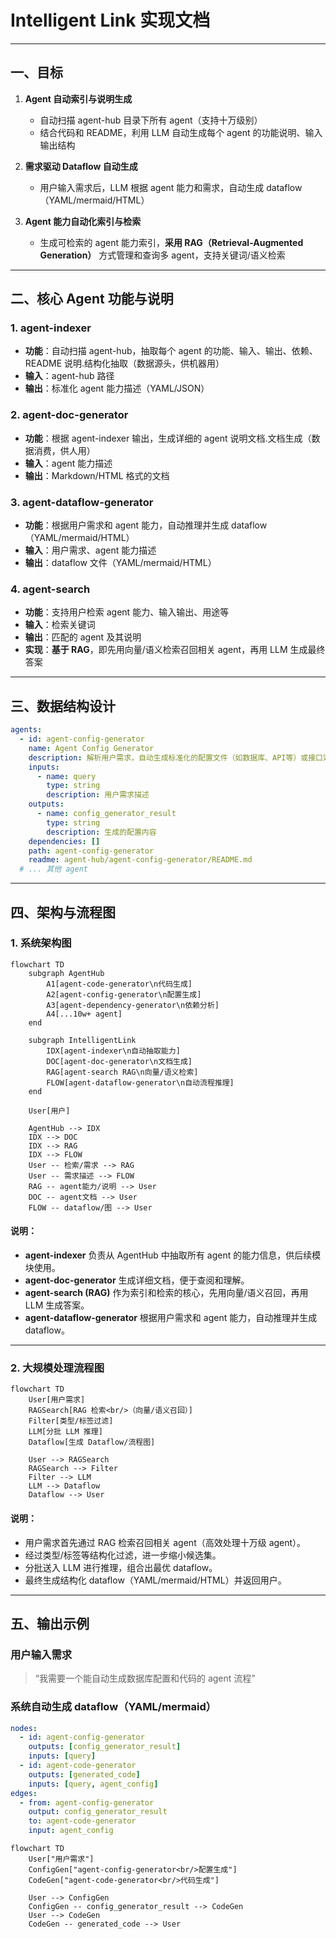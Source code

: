 
# Intelligent Link 实现文档

---

## 一、目标

1. **Agent 自动索引与说明生成**  
   - 自动扫描 agent-hub 目录下所有 agent（支持十万级别）
   - 结合代码和 README，利用 LLM 自动生成每个 agent 的功能说明、输入输出结构

2. **需求驱动 Dataflow 自动生成**  
   - 用户输入需求后，LLM 根据 agent 能力和需求，自动生成 dataflow（YAML/mermaid/HTML）

3. **Agent 能力自动化索引与检索**  
   - 生成可检索的 agent 能力索引，**采用 RAG（Retrieval-Augmented Generation）** 方式管理和查询多 agent，支持关键词/语义检索



---

## 二、核心 Agent 功能与说明

### 1. agent-indexer
- **功能**：自动扫描 agent-hub，抽取每个 agent 的功能、输入、输出、依赖、README 说明.结构化抽取（数据源头，供机器用）
- **输入**：agent-hub 路径
- **输出**：标准化 agent 能力描述（YAML/JSON）

### 2. agent-doc-generator
- **功能**：根据 agent-indexer 输出，生成详细的 agent 说明文档.文档生成（数据消费，供人用）
- **输入**：agent 能力描述
- **输出**：Markdown/HTML 格式的文档

### 3. agent-dataflow-generator
- **功能**：根据用户需求和 agent 能力，自动推理并生成 dataflow（YAML/mermaid/HTML）
- **输入**：用户需求、agent 能力描述
- **输出**：dataflow 文件（YAML/mermaid/HTML）

### 4. agent-search
- **功能**：支持用户检索 agent 能力、输入输出、用途等
- **输入**：检索关键词
- **输出**：匹配的 agent 及其说明
- **实现**：**基于 RAG**，即先用向量/语义检索召回相关 agent，再用 LLM 生成最终答案

---

## 三、数据结构设计

```yaml
agents:
  - id: agent-config-generator
    name: Agent Config Generator
    description: 解析用户需求，自动生成标准化的配置文件（如数据库、API等）或接口定义，供其他 agent 使用。
    inputs:
      - name: query
        type: string
        description: 用户需求描述
    outputs:
      - name: config_generator_result
        type: string
        description: 生成的配置内容
    dependencies: []
    path: agent-config-generator
    readme: agent-hub/agent-config-generator/README.md
  # ... 其他 agent
```

---

## 四、架构与流程图

### 1. 系统架构图

```mermaid
flowchart TD
    subgraph AgentHub
        A1[agent-code-generator\n代码生成]
        A2[agent-config-generator\n配置生成]
        A3[agent-dependency-generator\n依赖分析]
        A4[...10w+ agent]
    end

    subgraph IntelligentLink
        IDX[agent-indexer\n自动抽取能力]
        DOC[agent-doc-generator\n文档生成]
        RAG[agent-search RAG\n向量/语义检索]
        FLOW[agent-dataflow-generator\n自动流程推理]
    end

    User[用户]

    AgentHub --> IDX
    IDX --> DOC
    IDX --> RAG
    IDX --> FLOW
    User -- 检索/需求 --> RAG
    User -- 需求描述 --> FLOW
    RAG -- agent能力/说明 --> User
    DOC -- agent文档 --> User
    FLOW -- dataflow/图 --> User
```

#### 说明：
- **agent-indexer** 负责从 AgentHub 中抽取所有 agent 的能力信息，供后续模块使用。
- **agent-doc-generator** 生成详细文档，便于查阅和理解。
- **agent-search (RAG)** 作为索引和检索的核心，先用向量/语义召回，再用 LLM 生成答案。
- **agent-dataflow-generator** 根据用户需求和 agent 能力，自动推理并生成 dataflow。

---

### 2. 大规模处理流程图

```mermaid
flowchart TD
    User[用户需求]
    RAGSearch[RAG 检索<br/>（向量/语义召回）]
    Filter[类型/标签过滤]
    LLM[分批 LLM 推理]
    Dataflow[生成 Dataflow/流程图]

    User --> RAGSearch
    RAGSearch --> Filter
    Filter --> LLM
    LLM --> Dataflow
    Dataflow --> User
```

#### 说明：
- 用户需求首先通过 RAG 检索召回相关 agent（高效处理十万级 agent）。
- 经过类型/标签等结构化过滤，进一步缩小候选集。
- 分批送入 LLM 进行推理，组合出最优 dataflow。
- 最终生成结构化 dataflow（YAML/mermaid/HTML）并返回用户。

---

## 五、输出示例

### 用户输入需求
> “我需要一个能自动生成数据库配置和代码的 agent 流程”

### 系统自动生成 dataflow（YAML/mermaid）

```yaml
nodes:
  - id: agent-config-generator
    outputs: [config_generator_result]
    inputs: [query]
  - id: agent-code-generator
    outputs: [generated_code]
    inputs: [query, agent_config]
edges:
  - from: agent-config-generator
    output: config_generator_result
    to: agent-code-generator
    input: agent_config
```

```mermaid
flowchart TD
    User["用户需求"]
    ConfigGen["agent-config-generator<br/>配置生成"]
    CodeGen["agent-code-generator<br/>代码生成"]

    User --> ConfigGen
    ConfigGen -- config_generator_result --> CodeGen
    User --> CodeGen
    CodeGen -- generated_code --> User
```

